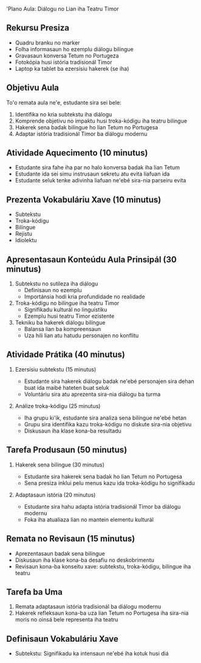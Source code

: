 'Plano Aula: Diálogu no Lian iha Teatru Timor

## Rekursu Presiza
- Quadru branku no marker
- Folha informasaun ho ezemplu diálogu bilíngue
- Gravasaun konversa Tetum no Portugeza
- Fotokópia husi istória tradisionál Timor
- Laptop ka tablet ba ezersísiu hakerek (se iha)

## Objetivu Aula
To'o remata aula ne'e, estudante sira sei bele:
1. Identifika no kria subtekstu iha diálogu
2. Komprende objetivu no impaktu husi troka-kódigu iha teatru bilíngue
3. Hakerek sena badak bilíngue ho lian Tetum no Portugesa
4. Adaptar istória tradisionál Timor ba diálogu modernu

## Atividade Aquecimento (10 minutus)
- Estudante sira fahe iha par no halo konversa badak iha lian Tetum
- Estudante ida sei simu instrusaun sekretu atu evita liafuan ida
- Estudante seluk tenke adivinha liafuan ne'ebé sira-nia parseiru evita

## Prezenta Vokabuláriu Xave (10 minutus)
- Subtekstu
- Troka-kódigu
- Bilíngue
- Rejistu
- Idiolektu

## Apresentasaun Konteúdu Aula Prinsipál (30 minutus)
1. Subtekstu no sutileza iha diálogu
   - Definisaun no ezemplu
   - Importánsia hodi kria profundidade no realidade
2. Troka-kódigu no bilíngue iha teatru Timor
   - Signifikadu kulturál no linguístiku
   - Ezemplu husi teatru Timor ezistente
3. Tekniku ba hakerek diálogu bilíngue
   - Balansa lian ba kompreensaun
   - Uza hili lian atu hatudu personajen no konflitu

## Atividade Prátika (40 minutus)
1. Ezersísiu subtekstu (15 minutus)
   - Estudante sira hakerek diálogu badak ne'ebé personajen sira dehan buat ida maibé hateten buat seluk
   - Voluntáriu sira atu aprezenta sira-nia diálogu ba turma

2. Análize troka-kódigu (25 minutus)
   - Iha grupu ki'ik, estudante sira analiza sena bilíngue ne'ebé hetan
   - Grupu sira identifika kazu troka-kódigu no diskute sira-nia objetivu
   - Diskusaun iha klase kona-ba resultadu

## Tarefa Produsaun (50 minutus)
1. Hakerek sena bilíngue (30 minutus)
   - Estudante sira hakerek sena badak ho lian Tetum no Portugesa
   - Sena presiza inklui pelu menus kazu ida troka-kódigu ho signifikadu

2. Adaptasaun istória (20 minutus)
   - Estudante sira hahu adapta istória tradisionál Timor ba diálogu modernu
   - Foka iha atualiaza lian no mantein elementu kulturál

## Remata no Revisaun (15 minutus)
- Aprezentasaun badak sena bilíngue
- Diskusaun iha klase kona-ba desafiu no deskobrimentu
- Revisaun kona-ba konseitu xave: subtekstu, troka-kódigu, bilíngue iha teatru

## Tarefa ba Uma
1. Remata adaptasaun istória tradisionál ba diálogu modernu
2. Hakerek refleksaun kona-ba uza lian Tetum no Portugesa iha sira-nia moris no oinsá bele representa iha teatru

## Definisaun Vokabuláriu Xave
- Subtekstu: Signifikadu ka intensaun ne'ebé iha kotuk husi diá